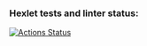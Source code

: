 ### Hexlet tests and linter status:
[![Actions Status](https://github.com/kcirfuf/python-project-49/workflows/hexlet-check/badge.svg)](https://github.com/kcirfuf/python-project-49/actions)